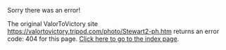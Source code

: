 

Sorry there was an error!

The original ValorToVictory site https://valortovictory.tripod.com/photo/Stewart2-ph.htm returns an error code: 404 for this page. [Click here to go to the index page](../index.md).